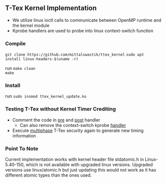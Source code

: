 ## T-Tex Kernel Implementation
* We utilize linux ioctl calls to communicate between OpenMP runtime and the kernel module
* Kprobe handlers are used to probe into linux context-switch function

### Compile

``git clone https://github.com/mittalswastik/ttex_kernel``
``sudo apt install linux-headers-$(uname -r)``

run ``make clean`` \
``make``

### Install
run  ``sudo insmod ttex_kernel_update.ko``

### Testing T-Tex without Kernel Timer Crediting
* Comment the code in [pre](https://github.com/mittalswastik/ttex_kernel/blob/37347adfc352b278f10d4a3f534d865d9d573d9b/ttex_kernel_update.c#L364) and [post](https://github.com/mittalswastik/ttex_kernel/blob/37347adfc352b278f10d4a3f534d865d9d573d9b/ttex_kernel_update.c#L402) handler
  * Can also remove the context-switch kprobe [handler](https://github.com/mittalswastik/ttex_kernel/blob/37347adfc352b278f10d4a3f534d865d9d573d9b/ttex_kernel_update.c#L472)
* Execute [multiphase](https://github.com/mittalswastik/ttex_benchmark) T-Tex security again to generate new timing information

### Point To Note

Current implementation works with kernel header file stdatomic.h in Linux-5.40-150, which is not available with upgraded linux versions. Upgraded versions use linux/atomic.h but just updating this would not work as it has different atomic types than the ones used.
